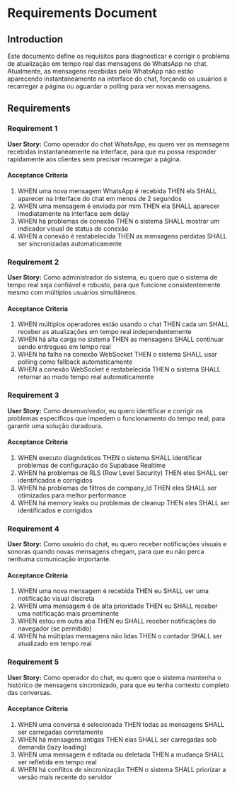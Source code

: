 # Requirements Document

## Introduction

Este documento define os requisitos para diagnosticar e corrigir o problema de atualização em tempo real das mensagens do WhatsApp no chat. Atualmente, as mensagens recebidas pelo WhatsApp não estão aparecendo instantaneamente na interface do chat, forçando os usuários a recarregar a página ou aguardar o polling para ver novas mensagens.

## Requirements

### Requirement 1

**User Story:** Como operador do chat WhatsApp, eu quero ver as mensagens recebidas instantaneamente na interface, para que eu possa responder rapidamente aos clientes sem precisar recarregar a página.

#### Acceptance Criteria

1. WHEN uma nova mensagem WhatsApp é recebida THEN ela SHALL aparecer na interface do chat em menos de 2 segundos
2. WHEN uma mensagem é enviada por mim THEN ela SHALL aparecer imediatamente na interface sem delay
3. WHEN há problemas de conexão THEN o sistema SHALL mostrar um indicador visual de status de conexão
4. WHEN a conexão é restabelecida THEN as mensagens perdidas SHALL ser sincronizadas automaticamente

### Requirement 2

**User Story:** Como administrador do sistema, eu quero que o sistema de tempo real seja confiável e robusto, para que funcione consistentemente mesmo com múltiplos usuários simultâneos.

#### Acceptance Criteria

1. WHEN múltiplos operadores estão usando o chat THEN cada um SHALL receber as atualizações em tempo real independentemente
2. WHEN há alta carga no sistema THEN as mensagens SHALL continuar sendo entregues em tempo real
3. WHEN há falha na conexão WebSocket THEN o sistema SHALL usar polling como fallback automaticamente
4. WHEN a conexão WebSocket é restabelecida THEN o sistema SHALL retornar ao modo tempo real automaticamente

### Requirement 3

**User Story:** Como desenvolvedor, eu quero identificar e corrigir os problemas específicos que impedem o funcionamento do tempo real, para garantir uma solução duradoura.

#### Acceptance Criteria

1. WHEN executo diagnósticos THEN o sistema SHALL identificar problemas de configuração do Supabase Realtime
2. WHEN há problemas de RLS (Row Level Security) THEN eles SHALL ser identificados e corrigidos
3. WHEN há problemas de filtros de company_id THEN eles SHALL ser otimizados para melhor performance
4. WHEN há memory leaks ou problemas de cleanup THEN eles SHALL ser identificados e corrigidos

### Requirement 4

**User Story:** Como usuário do chat, eu quero receber notificações visuais e sonoras quando novas mensagens chegam, para que eu não perca nenhuma comunicação importante.

#### Acceptance Criteria

1. WHEN uma nova mensagem é recebida THEN eu SHALL ver uma notificação visual discreta
2. WHEN uma mensagem é de alta prioridade THEN eu SHALL receber uma notificação mais proeminente
3. WHEN estou em outra aba THEN eu SHALL receber notificações do navegador (se permitido)
4. WHEN há múltiplas mensagens não lidas THEN o contador SHALL ser atualizado em tempo real

### Requirement 5

**User Story:** Como operador do chat, eu quero que o sistema mantenha o histórico de mensagens sincronizado, para que eu tenha contexto completo das conversas.

#### Acceptance Criteria

1. WHEN uma conversa é selecionada THEN todas as mensagens SHALL ser carregadas corretamente
2. WHEN há mensagens antigas THEN elas SHALL ser carregadas sob demanda (lazy loading)
3. WHEN uma mensagem é editada ou deletada THEN a mudança SHALL ser refletida em tempo real
4. WHEN há conflitos de sincronização THEN o sistema SHALL priorizar a versão mais recente do servidor